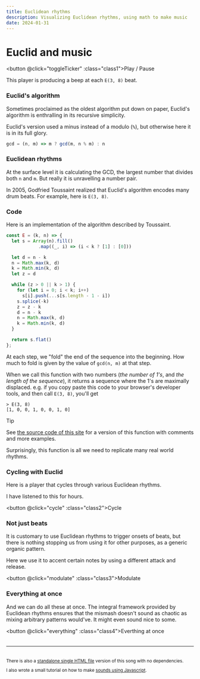 ```yaml
---
title: Euclidean rhythms
description: Visualizing Euclidean rhythms, using math to make music
date: 2024-01-31
---
```


<script setup>
import { reactive, computed, watch, watchEffect, useCssModule, onMounted } from "vue";
import { beep } from "./js/javascript-audio.ts";
import { E } from "./js/euclid.ts";
import { initialCycleState, cycleTick } from "./js/euclidean-rhythms.ts";

const { demo, playing } = useCssModule();

const e38 = E(3, 8);
const e78 = E(7, 8);

// Demo 1 --- E(3, 8)

const ticker1 = reactive({  i: 0, intervalId: undefined });

const toggleTicker = () => {
  if (ticker1.intervalId) {
    ticker1.intervalId = (clearInterval(ticker1.intervalId), undefined);
  } else {
    ticker1.intervalId = setInterval(() => {
      ticker1.i = (ticker1.i + 1) % e38.length;
    }, 1000 / 7);
  }
}

const seq1 = computed(() =>
  e38.map((v, i) => ticker1.intervalId && v && ticker1.i == i)
);

watch(ticker1, ({intervalId, i}) => intervalId && e38[i] && beep(0.01))

const class1 = computed(() => [demo, ticker1.intervalId && playing]);

// Demo 2 --- Cycle

const ticker2 = reactive({  state: initialCycleState, intervalId: undefined });
const cycle = () => {
  if (ticker2.intervalId) {
    ticker2.intervalId = (clearInterval(ticker2.intervalId), undefined);
  } else {
    ticker2.intervalId = setInterval(() => {
      ticker2.state = cycleTick(ticker2.state);
    }, 1000 / 7);
  }
}

const seq2 = computed(() => {
  const { k, n, p } = ticker2.state;
  return E(k, n).map((v, i) => ticker2.intervalId && v && p == i)
});

watchEffect(() =>
  ticker2.intervalId && seq2.value[ticker2.state.p] && beep(0.01)
)

const class2 = computed(() => [demo, ticker2.intervalId && playing]);

// Demo 3 --- Modulate

const onset = E(9, 15);
const accent = E(4, 15);

const ticker3 = reactive({
  /* phase, indexes into both onset and accent rhythms */
  p: 0,
  intervalId: undefined
});

const modulate = () => {
  if (ticker3.intervalId) {
    ticker3.intervalId = (clearInterval(ticker3.intervalId), undefined);
  } else {
    ticker3.intervalId = setInterval(() => {
      ticker3.p = (ticker3.p + 1) % onset.length;
    }, 1000 / 7);
  }
}

const seq3 = computed(() =>
  onset.map((v, i) =>
    ticker3.intervalId && v && ticker3.p == i && (accent[i] ? "accent" : "true")
  )
);

watch(ticker3, ({intervalId, p}) => {
  if (intervalId && onset[p]) {
    if (accent[p]) {
      beep(0.02, 0.01, 0.1);
    } else {
      beep(0.08, 0.001, 0.1);
    }
  }
});

const class3 = computed(() => [demo, ticker3.intervalId && playing]);

// Demo 4 --- Everything

const ticker4 = reactive({  state: initialCycleState, intervalId: undefined });
const everything = () => {
  if (ticker4.intervalId) {
    ticker4.intervalId = (clearInterval(ticker4.intervalId), undefined);
  } else {
    ticker4.intervalId = setInterval(() => {
      ticker4.state = cycleTick(ticker4.state);
    }, 1000 / 7);
  }
}

const seq4 = computed(() => {
  const { k, n, p } = ticker4.state;
  const intervalId = ticker4.intervalId;
  const eKN = E(k, n);
  const seq38 = e38.map((v, i) => intervalId && v && p == i);
  const seqKN = eKN.map((v, i) => intervalId && v && p == i);
  const seq78 = e78.map((v, i) => intervalId && v && p == i);
  if (intervalId) {
    if (seq38[p % 8]) {
      beep(0.01, 0.001, 0.1, 660);
    }
    if (seqKN[p]) {
      beep(0.01);
      beep(0.005, 0.001, 0.02, 660);
    }
    if (seq78[p % 8]) {
      beep(0.1, 0.001, 0.1, 110);
    }
  }
  return {a: seq38, b: seqKN, c: seq78};
});

const class4 = computed(() => [demo, ticker4.intervalId && playing]);
</script>

<style module>
button.demo {
  padding-inline: 8px;
  padding-block: 2px;
  min-width: 5rem;
  border: 1px solid gray;
  border-radius: 3px;
}

button.playing {
  border-color: tomato;
}

.beats {
  height: 100px;
  margin-block-start: 2rem;
  margin-block-end: 1.5rem;

  display: flex;
  gap: 18px;

  @media (width < 400px) {
    gap: min((100% - 12 * 10px) / 11, 18px);
  }

  & > div {
    width: 10px;
    border: 1px solid tomato;
    box-sizing: border-box;
  }
}

.beats > div[data-on="true"] {
  background-color: tomato;
}

.beats > div[data-on="accent"] {
  background-color: lawngreen;
}

.beats.cycle {
  height: 40px;

  justify-content: space-between;

  & > div {
    width: 20px;
  }
}

.beats.modulate {
  height: 10px;

  justify-content: space-between;

  & > div {
    width: 10px;
    border-radius: 5px;
  }
}
</style>

# Euclid and music

<div :class="$style.beats">
  <div v-for="s in seq1" :data-on="s"></div>
</div>

<button @click="toggleTicker" :class="class1">Play / Pause</button>

This player is producing a beep at each `E(3, 8)` beat.

### Euclid's algorithm

Sometimes proclaimed as the oldest algorithm put down on paper, Euclid's
algorithm is enthralling in its recursive simplicity.

Euclid's version used a minus instead of a modulo (`%`), but otherwise here it
is in its full glory.

<!-- prettier-ignore -->
```js
gcd = (n, m) => m ? gcd(m, n % m) : n
```

### Euclidean rhythms

At the surface level it is calculating the GCD, the largest number that divides
both `n` and `m`. But really it is unravelling a number pair.

In 2005, Godfried Toussaint realized that Euclid's algorithm encodes many drum
beats. For example, here is `E(3, 8)`.

### Code

Here is an implementation of the algorithm described by Toussaint.

<!-- prettier-ignore -->
```js
const E = (k, n) => {
  let s = Array(n).fill()
            .map((_, i) => (i < k ? [1] : [0]))

  let d = n - k
  n = Math.max(k, d)
  k = Math.min(k, d)
  let z = d

  while (z > 0 || k > 1) {
    for (let i = 0; i < k; i++)
      s[i].push(...s[s.length - 1 - i])
    s.splice(-k)
    z = z - k
    d = n - k
    n = Math.max(k, d)
    k = Math.min(k, d)
  }

  return s.flat()
};
```

At each step, we "fold" the end of the sequence into the beginning. How much to
fold is given by the value of `gcd(n, m)` at that step.

When we call this function with two numbers (_the number of 1's_, and _the
length of the sequence_), it returns a sequence where the 1's are maximally
displaced. e.g. if you copy paste this code to your browser's developer tools,
and then call `E(3, 8)`, you'll get

```
> E(3, 8)
[1, 0, 0, 1, 0, 0, 1, 0]
```

> [!TIP]
>
> See
> [the source code of this site](https://github.com/mnvr/notes/blob/main/js/er.js)
> for a version of this function with comments and more examples.

Surprisingly, this function is all we need to replicate many real world rhythms.

### Cycling with Euclid

Here is a player that cycles through various Euclidean rhythms.

I have listened to this for hours.

<div :class="[$style.beats, $style.cycle]">
  <div v-for="s in seq2" :data-on="s"></div>
</div>

<button @click="cycle" :class="class2">Cycle</button>

### Not just beats

It is customary to use Euclidean rhythms to trigger onsets of beats, but there
is nothing stopping us from using it for other purposes, as a generic organic
pattern.

Here we use it to accent certain notes by using a different attack and release.

<div :class="[$style.beats, $style.modulate]">
  <div v-for="s in seq3" :data-on="s"></div>
</div>

<button @click="modulate" :class="class3">Modulate</button>

### Everything at once

And we can do all these at once. The integral framework provided by Euclidean
rhythms ensures that the mismash doesn't sound as chaotic as mixing arbitrary
patterns would've. It might even sound nice to some.

<div>
  <div :class="$style.beats">
    <div v-for="s in seq4.a" :data-on="s"></div>
  </div>
  <div :class="$style.beats">
    <div v-for="s in seq4.b" :data-on="s"></div>
  </div>
  <div :class="$style.beats">
    <div v-for="s in seq4.c" :data-on="s"></div>
  </div>
</div>

<button @click="everything" :class="class4">Everthing at once</button>

<hr style="margin-block: 2rem">

<small>

There is also a [standalone single HTML file](https://mnvr.github.io/gm1k/e/)
version of this song with no dependencies.

I also wrote a small tutorial on how to make
[sounds using Javascript](/javascript-audio).

</small>
